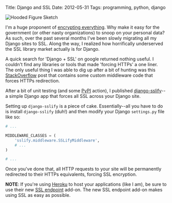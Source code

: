 Title: Django and SSL
Date: 2012-05-31
Tags: programming, python, django


![Hooded Figure Sketch][]


I'm a huge proponent of [encrypting everything][].  Why make it easy for the
government (or other nasty organizations) to snoop on your personal data?  As
such, over the past several months I've been slowly migrating all my Django
sites to SSL.  Along the way, I realized how horrifically underserved the SSL
library market actually is for Django.

A quick search for 'Django + SSL' on google returned nothing useful.  I
couldn't find any libraries or tools that made 'forcing HTTPs' a one liner.
The only useful thing I was able to dig up after a bit of hunting was this
[StackOverflow][] post that contains some custom middleware code that forces
HTTPs redirection.

After a bit of unit testing (and some [PyPI][] action), I published
[django-sslify][]--a simple Django app that forces all SSL across your Django
site.

Setting up `django-sslify` is a piece of cake.  Essentially--all you have to do
is install `django-sslify` (duh!) and then modify your Django `settings.py`
file like so:

```python
# ...

MIDDLEWARE_CLASSES = (
    'sslify.middleware.SSLifyMiddleware',
    # ...
)

# ...
```

Once you've done that, all HTTP requests to your site will be permanently
redirected to their HTTPs equivalents, forcing SSL encryption.

**NOTE**: If you're using [Heroku][] to host your applications (like I am), be
sure to use their new [SSL endpoint][] add-on.  The new SSL endpoint add-on
makes using SSL as easy as possible.


  [Hooded Figure Sketch]: {filename}/images/2012/hooded-figure-sketch.png "Hooded Figure Sketch"
  [encrypting everything]: http://www.codinghorror.com/blog/2012/02/should-all-web-traffic-be-encrypted.html "Encrypt Everything"
  [StackOverflow]: http://stackoverflow.com/questions/8436666/how-to-make-python-on-heroku-https-only "Django + SSL"
  [PyPI]: http://pypi.python.org/pypi "PyPI"
  [django-sslify]: https://github.com/rdegges/django-sslify "django-sslify"
  [Heroku]: http://www.heroku.com/ "Heroku"
  [SSL endpoint]: https://devcenter.heroku.com/articles/ssl-endpoint "SSL Endpoint"
